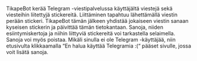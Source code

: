 TikapeBot kerää Telegram -viestipalvelussa käyttäjältä viestejä sekä viesteihin liitettyjä stickereitä. 
Liittäminen tapahtuu lähettämällä viestin perään stickeri. TikapeBot tämän jälkeen yhdistää jokaiseen 
viestin sanaan kyseisen stickerin ja päivittää tämän tietokantaan.
Sanoja, niiden esiintymiskertoja ja niihin liittyviä stickereitä voi tarkastella selaimella. 
Sanoja voi myös poistaa. Mikäli sinulla ei ole Telegram -käyttäjää, niin etusivulta klikkaamalla 
“En halua käyttää Telegramia :(“ pääset sivulle, jossa voit lisätä sanoja.
